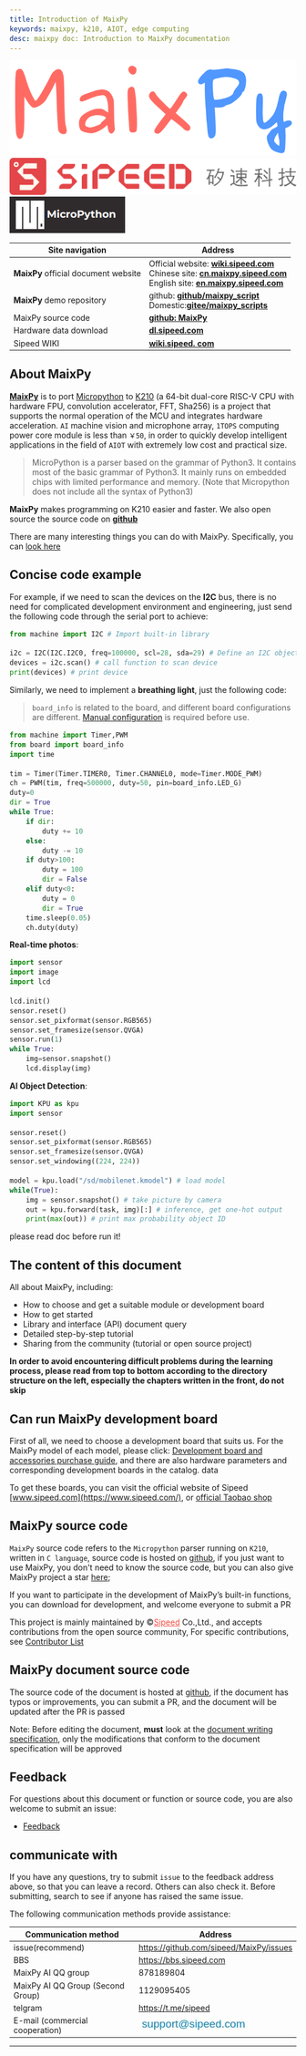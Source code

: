 ```yaml
---
title: Introduction of MaixPy
keywords: maixpy, k210, AIOT, edge computing
desc: maixpy ​​doc: Introduction to MaixPy documentation
---
```


<div class="title_pic">
    <div class="logo_maixpy">
        <img src="../assets/maixpy/maixpy.png" alt="maixpy ​​logo">
    </div>
    <span class="logo_sipeed">
        <img src="../assets/sipeed/sipeed_logo_4.svg" alt="sipeed logo">
    </span>
    <span class="logo_mpy">
        <img src="../assets/maixpy/micropython.png" alt="micropython logo">
    </span>
    <br />
</div>

<table role="table" class="center_table">
    <thead>
        <tr>
            <th>Site navigation</th>
            <th>Address</th>
        </tr>
    </thead>
    <tbody>
        <tr>
            <td><strong>MaixPy</strong> official document website</td>
            <td><span class="limit_width">Official website:</span> <span class=""><a
                        href="https://wiki.sipeed.com/soft/maixpy/en/"
                        rel="nofollow"><strong>wiki.sipeed.com</strong></a></span><br><span class="limit_width">Chinese
                    site: </span><span class=""><a href="https://cn.maixpy.sipeed.com"
                        rel="nofollow"><strong>cn.maixpy.sipeed.com</strong></a></span>
                <br><span class="limit_width">English site: </span><span class=""><a
                        href="https://wiki.sipeed.com/soft/maixpy/en/"
                        rel="nofollow"><strong>en.maixpy.sipeed.com</strong></a></span>
            </td>
        </tr>
        <tr>
            <td><strong>MaixPy</strong> demo repository</td>
            <td><span class="limit_width">github:</span> <span class=""><a
                        href="https://github.com/sipeed/MaixPy_scripts"><strong>github/maixpy_script
                        </strong></a></span> <br><span class="limit_width">Domestic:</span><span class=""><a
                        href="https://gitee.com/Sipeed/maixpy_scripts "
                        rel="nofollow"><strong>gitee/maixpy_scripts</strong></a></span></td>
        </tr>
        <tr>
            <td>MaixPy source code</td>
            <td><span class="limit_width"></span><span class=""><a
                        href="https://github.com/sipeed/MaixPy"><strong>github: MaixPy</strong> </a></span></td>
        </tr>
        <tr>
            <td>Hardware data download</td>
            <td><span class="limit_width"></span><span class=""><a href="http://dl.sipeed.com/MAIX/HDK"
                        rel="nofollow"><strong> dl.sipeed.com</strong></a></span></td>
        </tr>
        <tr>
            <td>Sipeed WIKI</td>
            <td><span class="limit_width"></span><span class=""><a href="https://wiki.sipeed.com"
                        rel="nofollow"><strong>wiki.sipeed. com</strong></a></span></td>
        </tr>
    </tbody>
</table>

## About MaixPy

[**MaixPy**](https://maixpy.sipeed.com/zh/wiki.sipeed.com/maixpy) is to port [Micropython](http://micropython.org/) to [K210](https://canaan-creative.com/product/kendryteai) (a 64-bit dual-core RISC-V CPU with hardware FPU, convolution accelerator, FFT, Sha256) is a project that supports the normal operation of the MCU and integrates hardware acceleration. `AI` machine vision and microphone array, `1TOPS` computing power core module is less than `￥50`, in order to quickly develop intelligent applications in the field of `AIOT` with extremely low cost and practical size.

> MicroPython is a parser based on the grammar of Python3. It contains most of the basic grammar of Python3. It mainly runs on embedded chips with limited performance and memory. (Note that Micropython does not include all the syntax of Python3)



**MaixPy** makes programming on K210 easier and faster. We also open source the source code on [**github**](https://github.com/sipeed/MaixPy)

There are many interesting things you can do with MaixPy. Specifically, you can <a href= "what_maix_do.html" target="_blank">look here</a>

## Concise code example

For example, if we need to scan the devices on the **I2C** bus, there is no need for complicated development environment and engineering, just send the following code through the serial port to achieve:

```python
from machine import I2C # Import built-in library

i2c = I2C(I2C.I2C0, freq=100000, scl=28, sda=29) # Define an I2C object, use I2C0, frequency 100kHz, SCL pin is IO28, SDA pin is IO29
devices = i2c.scan() # call function to scan device
print(devices) # print device
```

Similarly, we need to implement a **breathing light**, just the following code:

> `board_info` is related to the board, and different board configurations are different. [Manual configuration](api_reference/builtin_py/board_info.md) is required before use.

```python
from machine import Timer,PWM
from board import board_info
import time

tim = Timer(Timer.TIMER0, Timer.CHANNEL0, mode=Timer.MODE_PWM)
ch = PWM(tim, freq=500000, duty=50, pin=board_info.LED_G)
duty=0
dir = True
while True:
    if dir:
        duty += 10
    else:
        duty -= 10
    if duty>100:
        duty = 100
        dir = False
    elif duty<0:
        duty = 0
        dir = True
    time.sleep(0.05)
    ch.duty(duty)
```

**Real-time photos**:

```python
import sensor
import image
import lcd

lcd.init()
sensor.reset()
sensor.set_pixformat(sensor.RGB565)
sensor.set_framesize(sensor.QVGA)
sensor.run(1)
while True:
    img=sensor.snapshot()
    lcd.display(img)
```

**AI Object Detection**:

```python
import KPU as kpu
import sensor

sensor.reset()
sensor.set_pixformat(sensor.RGB565)
sensor.set_framesize(sensor.QVGA)
sensor.set_windowing((224, 224))

model = kpu.load("/sd/mobilenet.kmodel") # load model
while(True):
    img = sensor.snapshot() # take picture by camera
    out = kpu.forward(task, img)[:] # inference, get one-hot output
    print(max(out)) # print max probability object ID
```
please read doc before run it!

## The content of this document

All about MaixPy, including:
* How to choose and get a suitable module or development board
* How to get started
* Library and interface (API) document query
* Detailed step-by-step tutorial
* Sharing from the community (tutorial or open source project)

**In order to avoid encountering difficult problems during the learning process, please read from top to bottom according to the directory structure on the left, especially the chapters written in the front, do not skip**


## Can run MaixPy development board

First of all, we need to choose a development board that suits us. For the MaixPy model of each model, please click: [Development board and accessories purchase guide](./develop_kit_board/get_hardware.md), and there are also hardware parameters and corresponding development boards in the catalog. data

To get these boards, you can visit the official website of Sipeed [www.sipeed.com](https://www.sipeed.com/), or [official Taobao shop](https://sipeed.taobao.com/ )
## MaixPy source code

`MaixPy` source code refers to the `Micropython` parser running on `K210`, written in `C language`, source code is hosted on [github](https://github.com/sipeed/MaixPy), if you just want to use MaixPy, you don't need to know the source code, but you can also give MaixPy project a star [here](https://github.com/sipeed/MaixPy);

If you want to participate in the development of MaixPy’s built-in functions, you can download for development, and welcome everyone to submit a PR


This project is mainly maintained by &copy;<a href="https://www.sipeed.com" style="color: #f14c42">Sipeed</a> Co.,Ltd., and accepts contributions from the open source community, For specific contributions, see [Contributor List](https://github.com/sipeed/MaixPy/graphs/contributors)

## MaixPy document source code


The source code of the document is hosted at [github](https://github.com/sipeed/MaixPy_DOC), if the document has typos or improvements, you can submit a PR, and the document will be updated after the PR is passed

Note: Before editing the document, **must** look at the [document writing specification](contribute/doc_convention.md), only the modifications that conform to the document specification will be approved



## Feedback

For questions about this document or function or source code, you are also welcome to submit an issue:

* [Feedback](https://github.com/sipeed/MaixPy/issues)


## communicate with

If you have any questions, try to submit `issue` to the feedback address above, so that you can leave a record. Others can also check it. Before submitting, search to see if anyone has raised the same issue.

The following communication methods provide assistance:

<table role="table">
    <thead>
        <tr>
            <th>Communication method</th>
            <th>Address</th>
        </tr>
    </thead>
    <tbody>
        <tr>
            <td>issue(recommend)</td>
            <td><a href="https://github.com/sipeed/MaixPy/issues">https://github.com/sipeed/MaixPy/issues</a></td>
        </tr>
        <tr>
            <td>BBS</td>
            <td><a href="https://bbs.sipeed.com" rel="nofollow">https://bbs.sipeed.com</a></td>
        </tr>
        <tr>
            <td>MaixPy AI QQ group</td>
            <td>878189804</td>
        </tr>
        <tr>
            <td>MaixPy AI QQ Group (Second Group)</td>
            <td>1129095405</td>
        </tr>
        <tr>
            <td>telgram</td>
            <td><a href="https://t.me/sipeed" rel="nofollow">https://t.me/sipeed</a></td>
        </tr>
        <tr>
            <td>E-mail (commercial cooperation)</td>
            <td><a target="_blank" rel="noopener noreferrer" href="../assets/sipeed/support_email.jpg"><img src="../assets/sipeed/support_email.jpg" alt=" email" style="max-width:100%;"></a></td>
        </tr>
    </tbody>
</table>



------------
